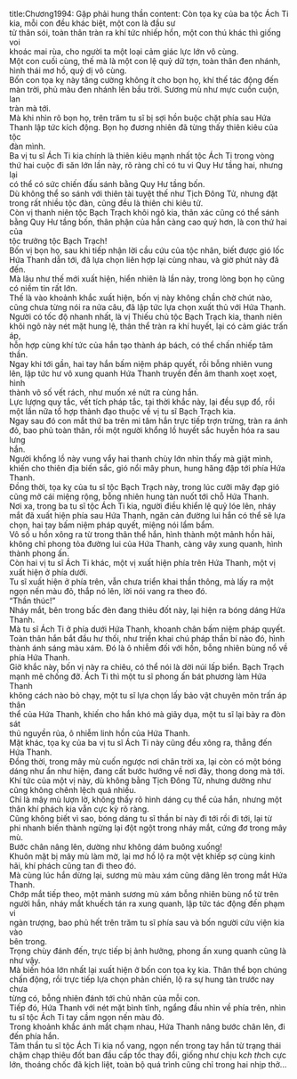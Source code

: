 title:Chương1994: Gặp phải hung thần
content:
Còn tọa kỵ của ba tộc Ách Ti kia, mỗi con đều khác biệt, một con là đầu sư<br>tử thân sói, toàn thân tràn ra khí tức nhiếp hồn, một con thú khác thì giống voi<br>khoác mai rùa, cho người ta một loại cảm giác lực lớn vô cùng.<br>Một con cuối cùng, thế mà là một con lệ quỷ dữ tợn, toàn thân đen nhánh,<br>hình thái mơ hồ, quỷ dị vô cùng.<br>Bốn con tọa kỵ này tăng cường không ít cho bọn họ, khí thế tác động đến<br>màn trời, phủ màu đen nhánh lên bầu trời. Sương mù như mực cuồn cuộn, lan<br>tràn mà tới.<br>Mà khi nhìn rõ bọn họ, trên trăm tu sĩ bị sợi hồn buộc chặt phía sau Hứa<br>Thanh lập tức kích động. Bọn họ đương nhiên đã từng thấy thiên kiêu của tộc<br>đàn mình.<br>Ba vị tu sĩ Ách Ti kia chính là thiên kiêu mạnh nhất tộc Ách Ti trong vòng<br>thứ hai cuộc đi săn lớn lần này, rõ ràng chỉ có tu vi Quy Hư tầng hai, nhưng lại<br>có thể có sức chiến đấu sánh bằng Quy Hư tầng bốn.<br>Dù không thể so sánh với thiên tài tuyệt thế như Tịch Đông Tử, nhưng đặt<br>trong rất nhiều tộc đàn, cũng đều là thiên chi kiêu tử.<br>Còn vị thanh niên tộc Bạch Trạch khôi ngô kia, thân xác cũng có thể sánh<br>bằng Quy Hư tầng bốn, thân phận của hắn càng cao quý hơn, là con thứ hai của<br>tộc trưởng tộc Bạch Trạch!<br>Bốn vị bọn họ, sau khi tiếp nhận lời cầu cứu của tộc nhân, biết được gió lốc<br>Hứa Thanh dẫn tới, đã lựa chọn liên hợp lại cùng nhau, và giờ phút này đã đến.<br>Mà lâu như thế mới xuất hiện, hiển nhiên là lần này, trong lòng bọn họ cũng<br>có niềm tin rất lớn.<br>Thế là vào khoảnh khắc xuất hiện, bốn vị này không chần chờ chút nào,<br>cũng chưa từng nói ra nửa câu, đã lập tức lựa chọn xuất thủ với Hứa Thanh.<br>Người có tốc độ nhanh nhất, là vị Thiếu chủ tộc Bạch Trạch kia, thanh niên<br>khôi ngô này nét mặt hung lệ, thân thể tràn ra khí huyết, lại có cảm giác trấn áp,<br>hỗn hợp cùng khí tức của hắn tạo thành áp bách, có thể chấn nhiếp tâm thần.<br>Ngay khi tới gần, hai tay hắn bấm niệm pháp quyết, rồi bỗng nhiên vung<br>lên, lập tức hư vô xung quanh Hứa Thanh truyền đến âm thanh xoẹt xoẹt, hình<br>thành vô số vết rách, như muốn xé nứt ra cùng hắn.<br>Lực lượng quy tắc, vết tích pháp tắc, tại thời khắc này, lại đều sụp đổ, rồi<br>một lần nữa tổ hợp thành đạo thuộc về vị tu sĩ Bạch Trạch kia.<br>Ngay sau đó con mắt thứ ba trên mi tâm hắn trực tiếp trợn trừng, tràn ra ánh<br>đỏ, bao phủ toàn thân, rồi một người khổng lồ huyết sắc huyễn hóa ra sau lưng<br>hắn.<br>Người khổng lồ này vung vẩy hai thanh chùy lớn nhìn thấy mà giật mình,<br>khiến cho thiên địa biến sắc, gió nổi mây phun, hung hăng đập tới phía Hứa<br>Thanh.<br>Đồng thời, tọa kỵ của tu sĩ tộc Bạch Trạch này, trong lúc cưỡi mây đạp gió<br>cũng mở cái miệng rộng, bỗng nhiên hung tàn nuốt tới chỗ Hứa Thanh.<br>Nơi xa, trong ba tu sĩ tộc Ách Ti kia, người điều khiển lệ quỷ lóe lên, nháy<br>mắt đã xuất hiện phía sau Hứa Thanh, ngăn cản đường lui hắn có thể sẽ lựa<br>chọn, hai tay bấm niệm pháp quyết, miệng nói lẩm bẩm.<br>Vô số u hồn xông ra từ trong thân thể hắn, hình thành một mảnh hồn hải,<br>không chỉ phong tỏa đường lui của Hứa Thanh, càng vây xung quanh, hình<br>thành phong ấn.<br>Còn hai vị tu sĩ Ách Ti khác, một vị xuất hiện phía trên Hứa Thanh, một vị<br>xuất hiện ở phía dưới.<br>Tu sĩ xuất hiện ở phía trên, vẫn chưa triển khai thần thông, mà lấy ra một<br>ngọn nến màu đỏ, thắp nó lên, lời nói vang ra theo đó.<br>“Thần thúc!”<br>Nháy mắt, bên trong bấc đèn đang thiêu đốt này, lại hiện ra bóng dáng Hứa<br>Thanh.<br>Mà tu sĩ Ách Ti ở phía dưới Hứa Thanh, khoanh chân bấm niệm pháp quyết.<br>Toàn thân hắn bắt đầu hư thối, như triển khai chú pháp thần bí nào đó, hình<br>thành ánh sáng màu xám. Đó là ô nhiễm đối với hồn, bỗng nhiên bùng nổ về<br>phía Hứa Thanh.<br>Giờ khắc này, bốn vị này ra chiêu, có thể nói là dời núi lấp biển. Bạch Trạch<br>mạnh mẽ chống đỡ. Ách Ti thì một tu sĩ phong ấn bát phương làm Hứa Thanh<br>không cách nào bỏ chạy, một tu sĩ lựa chọn lấy bảo vật chuyên môn trấn áp thân<br>thể của Hứa Thanh, khiến cho hắn khó mà giãy dụa, một tu sĩ lại bày ra đòn sát<br>thủ nguyền rủa, ô nhiễm linh hồn của Hứa Thanh.<br>Mặt khác, tọa kỵ của ba vị tu sĩ Ách Ti này cũng đều xông ra, thẳng đến<br>Hứa Thanh.<br>Đồng thời, trong mây mù cuốn ngược nơi chân trời xa, lại còn có một bóng<br>dáng như ẩn như hiện, đang cất bước hướng về nơi đây, thong dong mà tới.<br>Khí tức của một vị này, dù không bằng Tịch Đông Tử, nhưng dường như<br>cũng không chênh lệch quá nhiều.<br>Chỉ là mây mù lượn lờ, không thấy rõ hình dáng cụ thể của hắn, nhưng một<br>thân khí phách kia vẫn cực kỳ rõ ràng.<br>Cũng không biết vì sao, bóng dáng tu sĩ thần bí này đi tới rồi đi tới, lại từ<br>phi nhanh biến thành ngừng lại đột ngột trong nháy mắt, cứng đơ trong mây mù.<br>Bước chân nâng lên, dường như không dám buông xuống!<br>Khuôn mặt bị mây mù làm mờ, lại mơ hồ lộ ra một vệt khiếp sợ cùng kinh<br>hãi, khí phách cũng tan đi theo đó.<br>Mà cùng lúc hắn dừng lại, sương mù màu xám cũng dâng lên trong mắt Hứa<br>Thanh.<br>Chớp mắt tiếp theo, một mảnh sương mù xám bỗng nhiên bùng nổ từ trên<br>người hắn, nháy mắt khuếch tán ra xung quanh, lập tức tác động đến phạm vi<br>ngàn trượng, bao phủ hết trên trăm tu sĩ phía sau và bốn người cứu viện kia vào<br>bên trong.<br>Trọng chùy đánh đến, trực tiếp bị ảnh hưởng, phong ấn xung quanh cũng là<br>như vậy.<br>Mà biến hóa lớn nhất lại xuất hiện ở bốn con tọa kỵ kia. Thân thể bọn chúng<br>chấn động, rồi trực tiếp lựa chọn phản chiến, lộ ra sự hung tàn trước nay chưa<br>từng có, bỗng nhiên đánh tới chủ nhân của mỗi con.<br>Tiếp đó, Hứa Thanh với nét mặt bình tĩnh, ngẩng đầu nhìn về phía trên, nhìn<br>tu sĩ tộc Ách Ti tay cầm ngọn nến màu đỏ.<br>Trong khoảnh khắc ánh mắt chạm nhau, Hứa Thanh nâng bước chân lên, đi<br>đến phía hắn.<br>Tâm thần tu sĩ tộc Ách Ti kia nổ vang, ngọn nến trong tay hắn từ trạng thái<br>chậm chạp thiêu đốt ban đầu cấp tốc thay đổi, giống như chịu k*ch th*ch cực<br>lớn, thoáng chốc đã kịch liệt, toàn bộ quá trình cũng chỉ trong hai nhịp thở...